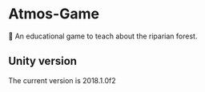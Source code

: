 # Atmos-Game
:green_book: An educational game to teach about the riparian forest.

## Unity version

The current version is 2018.1.0f2

